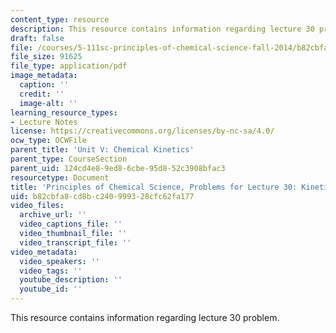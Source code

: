```yaml
---
content_type: resource
description: This resource contains information regarding lecture 30 problem.
draft: false
file: /courses/5-111sc-principles-of-chemical-science-fall-2014/b82cbfa8cd8bc240999328cfc62fa177_MIT5_111F14_Lec30Prob.pdf
file_size: 91625
file_type: application/pdf
image_metadata:
  caption: ''
  credit: ''
  image-alt: ''
learning_resource_types:
- Lecture Notes
license: https://creativecommons.org/licenses/by-nc-sa/4.0/
ocw_type: OCWFile
parent_title: 'Unit V: Chemical Kinetics'
parent_type: CourseSection
parent_uid: 124cd4e8-9ed8-6cbe-95d8-52c3908bfac3
resourcetype: Document
title: 'Principles of Chemical Science, Problems for Lecture 30: Kinetics: Rate Laws'
uid: b82cbfa8-cd8b-c240-9993-28cfc62fa177
video_files:
  archive_url: ''
  video_captions_file: ''
  video_thumbnail_file: ''
  video_transcript_file: ''
video_metadata:
  video_speakers: ''
  video_tags: ''
  youtube_description: ''
  youtube_id: ''
---
```

This resource contains information regarding lecture 30 problem.